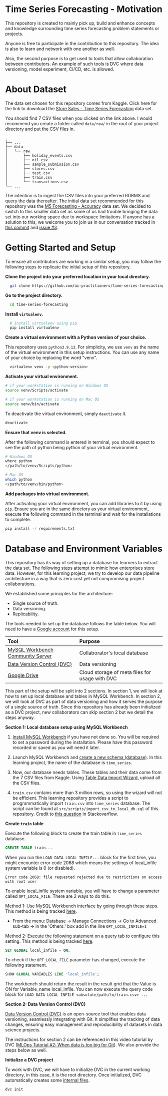 # Time Series Forecasting - Motivation
This repository is created to mainly pick up, build and enhance concepts and knowledge surrounding time series forecasting problem statements or projects.

Anyone is free to participate in the contribution to this repository. The idea is also to learn and network with one another as well.

Also, the second purpose is to get used to tools that allow collaboration between contributors. An example of such tools is DVC where data versioning, model experiment, CI/CD, etc. is allowed.

# About Dataset
The data set chosen for this repository comes from Kaggle. Click here for the link to download the [Store Sales - Time Series Forecasting](https://www.kaggle.com/competitions/store-sales-time-series-forecasting/data?select=oil.csv) data set.

You should find 7 CSV files when you clicked on the link above. I would recommend you create a folder called `data/raw/` in the root of your project directory and put the CSV files in.

```
.
├── ...
├── data
│   └── raw
│       ├── holiday_events.csv
│       ├── oil.csv
│       ├── sample_submission.csv
│       ├── stores.csv
│       ├── test.csv
│       ├── train.csv
│       └── transactions.csv
└── ...
```

The intention is to ingest the CSV files into your preferred RDBMS and query the data thereafter.
The initial data set recommended for this repository was the [M5 Forecasting - Accuracy](https://www.kaggle.com/competitions/m5-forecasting-accuracy/data) data set. We decided to switch to this smaller data set as some of us had trouble bringing the data set into our working space due to workspace limitations. If anyone has a solution to this, we welcome you to join us in our conversation tracked in [this commit](https://github.com/ai-practitioners/time-series-forecasting/commit/e542144dfe6fce26b657393c287a6c3dd85b11ea) and [issue #3](https://github.com/ai-practitioners/time-series-forecasting/issues/3).

# Getting Started and Setup
To ensure all contributors are working in a similar setup, you may follow the following steps to replicate the initial setup of this repository.

**Clone the project into your preferred location in your local directory.**

```bash
  git clone https://github.com/ai-practitioners/time-series-forecasting.git
```

**Go to the project directory.**

```bash
  cd time-series-forecasting
```

**Install `virtualenv`.**

```bash
  # install virtualenv using pip
  pip install virtualenv
```

**Create a virtual environment with a Python version of your choice.**

This repository uses `python3.9.13`. For simplicity, we use `venv` as the name of the virtual environment in this setup instructions. You can use any name of your choice by replacing the word "venv".

```bash
  virtualenv venv -p <python-version>
```

**Activate your virtual environment.**

```bash
# if your workstation is running on Windows OS
source venv/Scripts/activate

# if your workstation is running on Mac OS
source venv/bin/activate
```
To deactivate the virtual environment, simply `deactivate` it.
```bash
deactivate
```

**Ensure that venv is selected.**

After the following command is entered in terminal, you should expect to see the path of python being python of your virtual environment.

```bash
# Windows OS
where python
</path/to/venv/Scripts/python>

# Mac OS
which python
</path/to/venv/bin/python>
```

**Add packages into virtual environment.**

After activating your virtual environment, you can add libraries to it by using `pip`. Ensure you are in the same directory as your virtual environment, execute the following command in the terminal and wait for the installations to complete. 
```bash
pip install -r requirements.txt
```

# Database and Environment Variables
This repository has its way of setting up a database for learners to extract the data set. The following steps attempt to mimic how enterprises store data. However, for this learning project, we try to develop our data pipeline architecture in a way that is zero cost yet not compromising project collaborations.

We established some principles for the architecture:
 - Single source of truth.
 - Data versioning.
 - Replicability. 

The tools needed to set up the database follows the table below. You will need to have a [Google account](https://accounts.google.com/signup/v2/createaccount?flowName=GlifWebSignIn&flowEntry=SignUp) for this setup.

| Tool | Purpose |
| :--- | :--- |
| [MySQL Workbench Community Server](https://www.mysql.com/) | Collaborator's local database |
| [Data Version Control (DVC)](https://dvc.org/) | Data versioning |
| [Google Drive](https://www.google.com/intl/en_sg/drive/) | Cloud storage of meta files for usage with DVC |

This part of the setup will be split into 2 sections. In section 1, we will look at how to set up local database and tables in MySQL Workbench. In section 2, we will look at DVC as part of data versioning and how it serves the purpose of a single source of truth. Since this repository has already been initialized as a DVC project, new collaborators can skip section 2 but we detail the steps anyway.

**Section 1: Local database setup using MySQL Workbench**

1. [Install MySQL Workbench](https://dev.mysql.com/doc/workbench/en/wb-installing.html) if you have not done so. You will be required to set a password during the installation. Please have this password recorded or saved as you will need it later.

2. Launch MySQL Workbench and [create a new schema (database)](https://dev.mysql.com/doc/workbench/en/workbench-faq.html#faq-workbench-create-database). In this learning project, the name of the database is `time_series`.

3. Now, our database needs tables. These tables and their data come from the 7 CSV files from Kaggle. Using [Table Data Import Wizard](https://dev.mysql.com/doc/workbench/en/wb-admin-export-import-table.html), upload all the CSV files.

4. `train.csv` contains more than 3 million rows, so using the wizard will not be efficient. This learning repository provides a script to programmatically import `train.csv` into `time_series` database. The script can be found at `src/scripts/import_csv_to_local_db.sql` of this repository. Credit to [this question](https://stackoverflow.com/questions/14127529/import-data-in-mysql-from-a-csv-file-using-load-data-infile) in Stackoverflow. 

**Create `train` table**

Execute the following block to create the train table in `time_series` database.

```sql
CREATE TABLE train...
```

When you run the `LOAD DATA LOCAL INFILE...` block for the first time, you might encounter error code 2068 which means the settings of local_infile system variable is 0 (or disabled).

```{error}
Error code 2068: file requested rejected due to restrictions on access with root user
```

To enable local_infile system variable, you will have to change a parameter called `OPT_LOCAL_FILE`. There are 2 ways to do this.

Method 1: Use MySQL Workbench interface by going through these steps. This method is being tracked [here](https://bugs.mysql.com/bug.php?id=91872).

* From the menu: Database -> Manage Connections -> Go to Advanced sub-tab -> in the 'Others:' box add in the line `OPT_LOCAL_INFILE=1`

Method 2: Execute the following statement on a query tab to configure this setting. This method is being tracked [here](https://bugs.mysql.com/bug.php?id=91872).
 ```sql
SET GLOBAL local_infile = ON;
```

To check if the `OPT_LOCAL_FILE` parameter has changed, execute the following statement.

```sql
SHOW GLOBAL VARIABLES LIKE 'local_infile';
```
The workbench should return the result in the result grid that the Value is ON for Variable_name local_infile. You can now execute the query code block for `LOAD DATA LOCAL INFILE <absolute/path/to/train.csv> ...`

**Section 2: Data Version Control (DVC)**

[Data Version Control (DVC)](https://dvc.org/) is an open-source tool that enables data versioning, seamlessly integrating with Git. It simplifies the tracking of data changes, ensuring easy management and reproducibility of datasets in data science projects.

The instructions for section 2 can be referenced in this video tutorial by DVC ([MLOps Tutorial #2: When data is too big for Git](https://www.youtube.com/watch?v=kZKAuShWF0s&t=80s)). We also provide the steps below as well.

**Initialize a DVC project**

To work with DVC, we will have to initialize DVC in the current working directory, in this case, it is the root directory. Once initialized, DVC automatically creates some [internal files](https://dvc.org/doc/user-guide/project-structure/internal-files).

```bash
dvc init
```